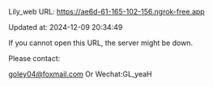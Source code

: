 Lily_web URL: https://ae6d-61-165-102-156.ngrok-free.app

Updated at: 2024-12-09 20:34:49

If you cannot open this URL, the server might be down.

Please contact: 

goley04@foxmail.com Or Wechat:GL_yeaH